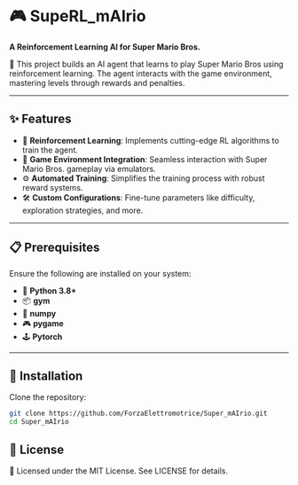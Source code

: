 # 🎮 SupeRL_mAIrio

**A Reinforcement Learning AI for Super Mario Bros.**

🚀 This project builds an AI agent that learns to play Super Mario Bros using reinforcement learning. The agent interacts with the game environment, mastering levels through rewards and penalties.

---

## ✨ Features

- 🧠 **Reinforcement Learning**: Implements cutting-edge RL algorithms to train the agent.
- 🎲 **Game Environment Integration**: Seamless interaction with Super Mario Bros. gameplay via emulators.
- ⚙️ **Automated Training**: Simplifies the training process with robust reward systems.
- 🛠️ **Custom Configurations**: Fine-tune parameters like difficulty, exploration strategies, and more.

---

## 📋 Prerequisites

Ensure the following are installed on your system:

- 🐍 **Python 3.8+**
- 📦 **gym**
- 🧮 **numpy**
- 🎮 **pygame**
- 🕹️ **Pytorch** 

---

## 🔧 Installation

 Clone the repository:

   ```bash
   git clone https://github.com/ForzaElettromotrice/Super_mAIrio.git  
   cd Super_mAIrio
  ```


## 📜 License

📝 Licensed under the MIT License. See LICENSE for details.
   
